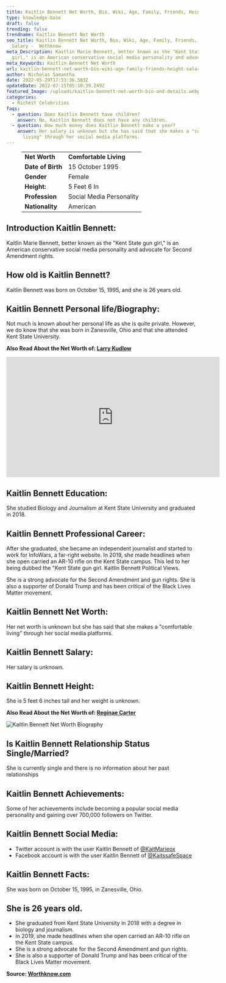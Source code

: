 ```yaml
---
title: Kaitlin Bennett Net Worth, Bio, Wiki, Age, Family, Friends, Height & Salary
type: knowledge-base
draft: false
trending: false
trendname: Kaitlin Bennett Net Worth
seo_title: Kaitlin Bennett Net Worth, Bio, Wiki, Age, Family, Friends, Height &
  Salary -  Wothknow
meta_Description: Kaitlin Marie Bennett, better known as the "Kent State gun
  girl," is an American conservative social media personality and advocate.
meta_Keywords: Kaitlin Bennett Net Worth
url: kaitlin-bennett-net-worth-bio-wiki-age-family-friends-height-salary
author: Nicholas Samantha
date: 2022-05-29T17:53:36.583Z
updateDate: 2022-07-15T05:10:39.249Z
featured_Image: /uploads/kaitlin-bennett-net-worth-bio-and-details.webp
categories:
  - Richest Celebrities
faqs:
  - question: Does Kaitlin Bennett have children?
    answer: No, Kaitlin Bennett does not have any children.
  - question: How much money does Kaitlin Bennett make a year?
    answer: Her salary is unknown but she has said that she makes a "comfortable
      living" through her social media platforms.
---
```

<figure class="wp-block-table is-style-stripes">
  <table>
    <tbody>
      <tr>
        <td>
          <strong>Net Worth</strong>
        </td>
        <td>
          <strong>Comfortable Living</strong>
        </td>
      </tr>
      <tr>
        <td>
          <strong>Date of Birth</strong>
        </td>
        <td>15 October 1995</td>
      </tr>
      <tr>
        <td>
          <strong>Gender</strong>
        </td>
        <td>Female</td>
      </tr>
      <tr>
        <td>
          <strong>Height:</strong>
        </td>
        <td>5 Feet 6 In</td>
      </tr>
      <tr>
        <td>
          <strong>Profession</strong>
        </td>
        <td>Social Media Personality</td>
      </tr>
      <tr>
        <td>
          <strong>Nationality</strong>
        </td>
        <td>American</td>
      </tr>
    </tbody>
  </table>
</figure>

## **Introduction Kaitlin Bennett:**

Kaitlin Marie Bennett, better known as the "Kent State gun girl," is an American conservative social media personality and advocate for Second Amendment rights.

## **How old is Kaitlin Bennett?**

Kaitlin Bennett was born on October 15, 1995, and she is 26 years old.

## **Kaitlin Bennett Personal life/Biography:**

Not much is known about her personal life as she is quite private. However, we do know that she was born in Zanesville, Ohio and that she attended Kent State University. 

**Also Read About the Net Worth of: <a href="https://worthknow.com/larry-kudlow-net-worth-bio-wiki-age-family-friends-height-salary/" target="_blank" rel="noopener">Larry Kudlow</a>**

<iframe width="560" height="315" src="https://www.youtube.com/embed/Q3PnJaND3HA" title="YouTube video player" frameborder="0" allow="accelerometer; autoplay; clipboard-write; encrypted-media; gyroscope; picture-in-picture" allowfullscreen></iframe>

## **Kaitlin Bennett Education:**

She studied Biology and Journalism at Kent State University and graduated in 2018.

## **Kaitlin Bennett Professional Career:**

After she graduated, she became an independent journalist and started to work for InfoWars, a far-right website. In 2019, she made headlines when she open carried an AR-10 rifle on the Kent State campus. This led to her being dubbed the "Kent State gun girl. Kaitlin Bennett Political Views.

She is a strong advocate for the Second Amendment and gun rights. She is also a supporter of Donald Trump and has been critical of the Black Lives Matter movement.

## **Kaitlin Bennett Net Worth:**

Her net worth is unknown but she has said that she makes a "comfortable living" through her social media platforms.

## **Kaitlin Bennett Salary:**

Her salary is unknown.

## **Kaitlin Bennett Height:**

She is 5 feet 6 inches tall and her weight is unknown.

**Also Read About the Net Worth of: <a href="https://worthknow.com/reginae-carter-net-worth-bio-wiki-age-family-friends-height-salary/" target="_blank" rel="noopener">Reginae Carter</a>**

![Kaitlin Bennett Net Worth Biography](/uploads/kaitlin-bennett-net-worth.webp)

## **Is Kaitlin Bennett Relationship Status Single/Married?**

She is currently single and there is no information about her past relationships

## **Kaitlin Bennett Achievements:**

Some of her achievements include becoming a popular social media personality and gaining over 700,000 followers on Twitter.

## **Kaitlin Bennett Social Media:**

* Twitter account is with the user Kaitlin Bennett of <a href="https://twitter.com/KaitMarieox" target="_blank" rel="nofollow" rel="noopener">@KaitMarieox</a>
* Facebook account is with the user Kaitlin Bennett of <a href="https://www.facebook.com/KaitssafeSpace/" target="_blank" rel="nofollow" rel="noopener">@KaitssafeSpace</a>

## **Kaitlin Bennett Facts:**

She was born on October 15, 1995, in Zanesville, Ohio.

## **She is 26 years old.**

* She graduated from Kent State University in 2018 with a degree in biology and journalism.
* In 2019, she made headlines when she open carried an AR-10 rifle on the Kent State campus.
* She is a strong advocate for the Second Amendment and gun rights.
* She is also a supporter of Donald Trump and has been critical of the Black Lives Matter movement.

**Source: <a href="https://worthknow.com/" target="_blank" rel="noopener">Worthknow.com</a>**